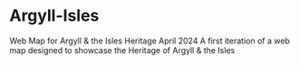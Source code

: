 # Argyll-Isles
Web Map for Argyll &amp; the Isles Heritage April 2024
A first iteration of a web map designed to showcase the Heritage of Argyll & the Isles
